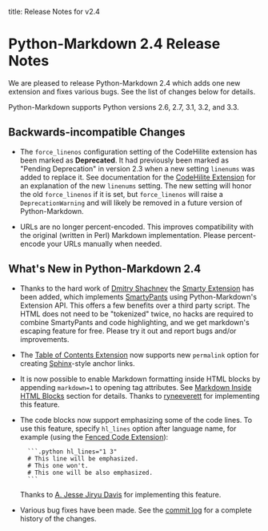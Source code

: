 title:      Release Notes for v2.4

Python-Markdown 2.4 Release Notes
=================================

We are pleased to release Python-Markdown 2.4 which adds one new extension
and fixes various bugs. See the list of changes below for details.

Python-Markdown supports Python versions 2.6, 2.7, 3.1, 3.2, and 3.3.

Backwards-incompatible Changes
------------------------------

* The `force_linenos` configuration setting of the CodeHilite extension has been
marked as **Deprecated**. It had previously been marked as "Pending Deprecation"
in version 2.3 when a new setting `linenums` was added to replace it. See
documentation for the [CodeHilite Extension] for an explanation of the new
`linenums` setting. The new setting will honor the old `force_linenos` if it
is set, but `force_linenos` will raise a `DeprecationWarning` and will likely
be removed in a future version of Python-Markdown.

[CodeHilite Extension]: ../extensions/codehilite.md

* URLs are no longer percent-encoded. This improves compatibility with the
original (written in Perl) Markdown implementation. Please percent-encode
your URLs manually when needed.

What's New in Python-Markdown 2.4
---------------------------------

* Thanks to the hard work of [Dmitry Shachnev] the [Smarty Extension] has been
added, which implements [SmartyPants] using Python-Markdown's Extension API.
This offers a few benefits over a third party script. The HTML does not need
to be "tokenized" twice, no hacks are required to combine SmartyPants and
code highlighting, and we get markdown's escaping feature for free. Please try
it out and report bugs and/or improvements.

[Dmitry Shachnev]: https://github.com/mitya57
[Smarty Extension]: ../extensions/smarty.md
[SmartyPants]: http://daringfireball.net/projects/smartypants/

* The [Table of Contents Extension] now supports new `permalink` option
for creating [Sphinx]-style anchor links.

[Table of Contents Extension]: ../extensions/toc.md
[Sphinx]: http://sphinx-doc.org/

* It is now possible to enable Markdown formatting inside HTML blocks by
appending `markdown=1` to opening tag attributes. See [Markdown Inside HTML
Blocks] section for details. Thanks to [ryneeverett] for implementing this
feature.

[Markdown Inside HTML Blocks]: ../extensions/extra.md#nested-markdown-inside-html-blocks
[ryneeverett]: https://github.com/ryneeverett

* The code blocks now support emphasizing some of the code lines. To use this
feature, specify `hl_lines` option after language name, for example (using
the [Fenced Code Extension]):

        ```.python hl_lines="1 3"
        # This line will be emphasized.
        # This one won't.
        # This one will be also emphasized.
        ```

    Thanks to [A. Jesse Jiryu Davis] for implementing this feature.

[Fenced Code Extension]: ../extensions/fenced_code_blocks.md
[A. Jesse Jiryu Davis]: https://github.com/ajdavis

* Various bug fixes have been made.  See the
[commit log](https://github.com/Python-Markdown/markdown/commits/master)
for a complete history of the changes.
